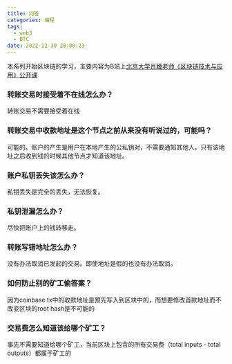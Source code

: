 ```yaml
---
title: 问答
categories: 编程
tags:
  - web3
  - BTC
date: 2022-12-30 20:00:23
---
```


本系列开始区块链的学习，主要内容为B站上[北京大学肖臻老师《区块链技术与应用》公开课](https://www.bilibili.com/video/BV1Vt411X7JF?p=1&vd_source=22653c02dfbe0c9c7bb4a200eb87fe4e)

### 转账交易时接受着不在线怎么办？
转账交易不需要接受着在线

### 转账交易中收款地址是这个节点之前从来没有听说过的，可能吗？
可能的。账户的产生是用户在本地产生的公私钥对，不需要通知其他人。只有该地址之后收到钱的时候其他节点才知道该地址。

### 账户私钥丢失该怎么办？
私钥丢失是完全的丢失，无法恢复。

### 私钥泄漏怎么办？
尽快把账户上的钱转移走。

### 转账写错地址怎么办？
没有办法取消已发起的交易。即使地址是假的也没有办法取消。

### 如何防止别的矿工偷答案？
因为coinbase tx中的收款地址是预先写入到区块中的，而想要修改首款地址而不改变区块的root hash是不可能的

### 交易费怎么知道该给哪个矿工？
事先不需要知道给哪个矿工，当前区块上包含的所有交易费（total inputs - total outputs）都属于矿工的


